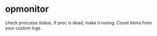 # opmonitor
check proccess status, if proc is dead, make it runing. Count items from your custom logs.
